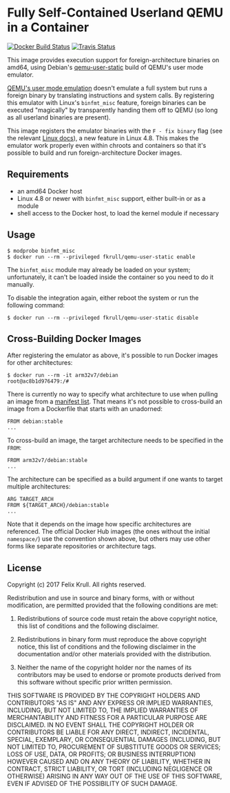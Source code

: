 # Fully Self-Contained Userland QEMU in a Container
[![Docker Build Status](https://img.shields.io/docker/build/fkrull/qemu-user-static.svg?style=flat-square)](https://hub.docker.com/r/fkrull/qemu-user-static/)
[![Travis Status](https://img.shields.io/travis/fkrull/docker-qemu-user-static.svg?style=flat-square)](https://travis-ci.org/fkrull/docker-qemu-user-static/)

This image provides execution support for foreign-architecture binaries on amd64, using Debian's [qemu-user-static](https://packages.debian.org/sid/qemu-user-static) build of QEMU's user mode emulator.

[QEMU's user mode emulation](https://qemu.weilnetz.de/doc/qemu-doc.html#QEMU-User-space-emulator) doesn't emulate a full system but runs a foreign binary by translating instructions and system calls. By registering this emulator with Linux's `binfmt_misc` feature, foreign binaries can be executed "magically" by transparently handing them off to QEMU (so long as all userland binaries are present).

This image registers the emulator binaries with the `F - fix binary` flag (see the relevant [Linux docs](https://www.kernel.org/doc/html/latest/admin-guide/binfmt-misc.html)), a new feature in Linux 4.8. This makes the emulator work properly even within chroots and containers so that it's possible to build and run foreign-architecture Docker images.

## Requirements
* an amd64 Docker host
* Linux 4.8 or newer with `binfmt_misc` support, either built-in or as a module
* shell access to the Docker host, to load the kernel module if necessary

## Usage
```
$ modprobe binfmt_misc
$ docker run --rm --privileged fkrull/qemu-user-static enable
```

The `binfmt_misc` module may already be loaded on your system; unfortunately, it can't be loaded inside the container so you need to do it manually.

To disable the integration again, either reboot the system or run the following command:
```
$ docker run --rm --privileged fkrull/qemu-user-static disable
```

## Cross-Building Docker Images
After registering the emulator as above, it's possible to run Docker images for other architectures:
```
$ docker run --rm -it arm32v7/debian
root@ac8b1d976479:/#
```

There is currently no way to specify what architecture to use when pulling an image from a [manifest list](https://blog.docker.com/2017/09/docker-official-images-now-multi-platform/). That means it's not possible to cross-build an image from a Dockerfile that starts with an unadorned:
```
FROM debian:stable
...
```

To cross-build an image, the target architecture needs to be specified in the `FROM`:
```
FROM arm32v7/debian:stable
...
```

The architecture can be specified as a build argument if one wants to target multiple architectures:
```
ARG TARGET_ARCH
FROM ${TARGET_ARCH}/debian:stable
...
```

Note that it depends on the image how specific architectures are referenced. The official Docker Hub images (the ones without the initial `namespace/`) use the convention shown above, but others may use other forms like separate repositories or architecture tags.

## License
Copyright (c) 2017 Felix Krull. All rights reserved.

Redistribution and use in source and binary forms, with or without modification, are permitted provided that the following conditions are met:

1. Redistributions of source code must retain the above copyright notice, this list of conditions and the following disclaimer.

2. Redistributions in binary form must reproduce the above copyright notice, this list of conditions and the following disclaimer in the documentation and/or other materials provided with the distribution.

3. Neither the name of the copyright holder nor the names of its contributors may be used to endorse or promote products derived from this software without specific prior written permission.

THIS SOFTWARE IS PROVIDED BY THE COPYRIGHT HOLDERS AND CONTRIBUTORS "AS IS" AND ANY EXPRESS OR IMPLIED WARRANTIES, INCLUDING, BUT NOT LIMITED TO, THE IMPLIED WARRANTIES OF MERCHANTABILITY AND FITNESS FOR A PARTICULAR PURPOSE ARE DISCLAIMED. IN NO EVENT SHALL THE COPYRIGHT HOLDER OR CONTRIBUTORS BE LIABLE FOR ANY DIRECT, INDIRECT, INCIDENTAL, SPECIAL, EXEMPLARY, OR CONSEQUENTIAL DAMAGES (INCLUDING, BUT NOT LIMITED TO, PROCUREMENT OF SUBSTITUTE GOODS OR SERVICES; LOSS OF USE, DATA, OR PROFITS; OR BUSINESS INTERRUPTION) HOWEVER CAUSED AND ON ANY THEORY OF LIABILITY, WHETHER IN CONTRACT, STRICT LIABILITY, OR TORT (INCLUDING NEGLIGENCE OR OTHERWISE) ARISING IN ANY WAY OUT OF THE USE OF THIS SOFTWARE, EVEN IF ADVISED OF THE POSSIBILITY OF SUCH DAMAGE.
